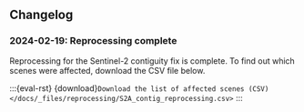 ## Changelog

### 2024-02-19: Reprocessing complete

Reprocessing for the Sentinel-2 contiguity fix is complete. To find out which scenes were affected, download the CSV file below.

:::{eval-rst}
{download}`Download the list of affected scenes (CSV) </docs/_files/reprocessing/S2A_contig_reprocessing.csv>`
:::

